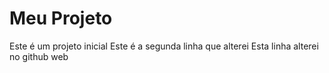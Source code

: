 # Meu Projeto
Este é um projeto inicial
Este é a segunda linha que alterei
Esta linha alterei no github web
